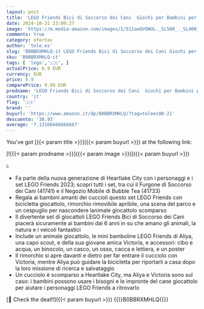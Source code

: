 ```yaml
---
layout: post
title: 'LEGO Friends Bici di Soccorso dei Cani  Giochi per Bambini per la Cura degli Animali Domestici con Animale Giocattolo e 2 Mini Bamboline  Personaggi Serie 2023 41738'
date: 2024-10-31 23:09:27
image: 'https://m.media-amazon.com/images/I/511awQVOWUL._SL500_._SL400_.jpg'
comments: true
category: ofertas
author: 'tole.es'
slug: 'B0BBRXMHLQ-it LEGO Friends Bici di Soccorso dei Cani Giochi per Bambini...'
sku: 'B0BBRXMHLQ-it'
tags: [ 'lego','🇮🇹', ]
actualPrice: 6.9 EUR
currency: EUR
price: 6.9
comparePrice: 9.99 EUR
prodname: 'LEGO Friends Bici di Soccorso dei Cani  Giochi per Bambini per la Cura degli Animali Domestici con Animale Giocattolo e 2 Mini Bamboline  Personaggi Serie 2023 41738'
country: 'it'
flag: '🇮🇹'
brand: ''
buyurl: 'https://www.amazon.it/dp/B0BBRXMHLQ/?tag=tolees00-21'
descuento: '30.93'
average: '7.13166666666667'
---
```


You've got [{{< param title >}}]({{< param buyurl >}}) at the following link:

[![{{< param prodname >}}]({{< param image >}})]({{< param buyurl >}})

ℹ️:

- Fa parte della nuova generazione di Heartlake City con i personaggi e i set LEGO Friends 2023; scopri tutti i set, tra cui il Furgone di Soccorso dei Cani (41741) e il Negozio Mobile di Bubble Tea (41733)
- Regala ai bambini amanti dei cuccioli questo set LEGO Friends con bicicletta giocattolo, rimorchio rimovibile apribile, una scena del parco e un cespuglio per nascondere lanimale giocattolo scomparso
- Il divertente set di giocattoli LEGO Friends Bici di Soccorso dei Cani piacerà sicuramente ai bambini dai 6 anni in su che amano gli animali, la natura e i veicoli fantastici
- Include un animale giocattolo, le mini bamboline LEGO Friends di Aliya, una capo scout, e della sua giovane amica Victoria, e accessori: cibo e acqua, un binocolo, un casco, un osso, cacca e lettiera, e un poster
- Il rimorchio si apre davanti e dietro per far entrare il cucciolo con Victoria, mentre Aliya può guidare la bicicletta per riportarli a casa dopo la loro missione di ricerca e salvataggio
- Un cucciolo è scomparso a Heartlake City, ma Aliya e Victoria sono sul caso: i bambini possono usare i bisogni e le impronte del cane giocattolo per aiutare i personaggi LEGO Friends a ritrovarlo

[🛒 Check the deal!!]({{< param buyurl >}})
{{<world>}}B0BBRXMHLQ{{</world>}}
